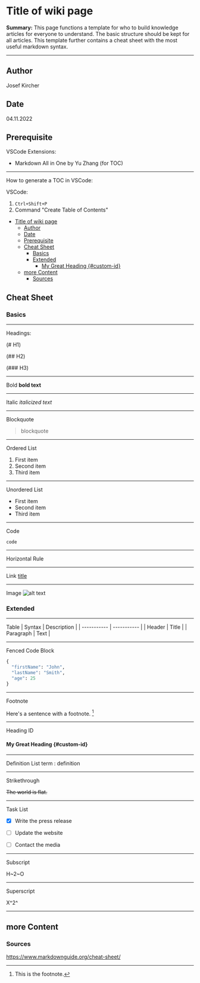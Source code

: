 # Title of wiki page

**Summary:** This page functions a template for who to build knowledge articles for everyone to understand. The basic structure should be kept for all articles. This template further contains a cheat sheet with the most useful markdown syntax.

---

## Author

Josef Kircher

## Date

04.11.2022

## Prerequisite

VSCode Extensions:

* Markdown All in One by Yu Zhang (for TOC)

---

How to generate a TOC in VSCode:

VSCode:

1. ``Ctrl+Shift+P``
2. Command "Create Table of Contents"

<!-- TOC -->
- [Title of wiki page](#title-of-wiki-page)
  - [Author](#author)
  - [Date](#date)
  - [Prerequisite](#prerequisite)
  - [Cheat Sheet](#cheat-sheet)
    - [Basics](#basics)
    - [Extended](#extended)
      - [My Great Heading {#custom-id}](#my-great-heading-custom-id)
  - [more Content](#more-content)
    - [Sources](#sources)
<!-- TOC -->

## Cheat Sheet

### Basics

---

Headings:

(# H1)

(## H2)

(### H3)

---
Bold **bold text**

---
Italic *italicized text*

---
Blockquote

> blockquote
---
Ordered List

1. First item
2. Second item
3. Third item

---
Unordered List

* First item
* Second item
* Third item

---
Code  

`code`

---

Horizontal Rule

---

Link
[title](https://www.example.com)

---
Image
![alt text](image.jpg)

### Extended

---
Table
| Syntax | Description |
| ----------- | ----------- |
| Header | Title |
| Paragraph | Text |

---
Fenced Code Block

```python
{
  "firstName": "John",
  "lastName": "Smith",
  "age": 25
}
```

---
Footnote  

Here's a sentence with a footnote. [^1]

[^1]: This is the footnote.

---
Heading ID  

#### My Great Heading {#custom-id}

---
Definition List
term
: definition

---
Strikethrough  

~~The world is flat.~~

---

Task List

* [x] Write the press release
* [ ] Update the website

* [ ] Contact the media

---

Subscript  

H~2~O

---

Superscript  

X^2^

---

## more Content

### Sources

<https://www.markdownguide.org/cheat-sheet/>
